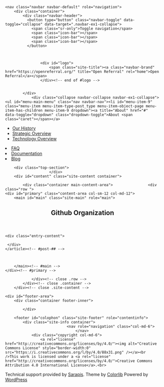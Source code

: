 
<!DOCTYPE html>
<html lang="en-US">
<head>
<meta charset="UTF-8">
<meta http-equiv="X-UA-Compatible" content="IE=edge">
<meta name="viewport" content="width=device-width, initial-scale=1">
<link rel="profile" href="http://gmpg.org/xfn/11">
<link rel="pingback" href="https://openreferral.org/xmlrpc.php">

<title>Documentation &#8211; Open Referral</title>
<link rel='dns-prefetch' href='//s.w.org' />
<link rel="alternate" type="application/rss+xml" title="Open Referral &raquo; Feed" href="https://openreferral.org/feed/" />
<link rel="alternate" type="application/rss+xml" title="Open Referral &raquo; Comments Feed" href="https://openreferral.org/comments/feed/" />
<link rel="alternate" type="application/rss+xml" title="Open Referral &raquo; Documentation Comments Feed" href="https://openreferral.org/documentation/feed/" />
		<script type="text/javascript">
			window._wpemojiSettings = {"baseUrl":"https:\/\/s.w.org\/images\/core\/emoji\/2.2.1\/72x72\/","ext":".png","svgUrl":"https:\/\/s.w.org\/images\/core\/emoji\/2.2.1\/svg\/","svgExt":".svg","source":{"concatemoji":"https:\/\/openreferral.org\/wp-includes\/js\/wp-emoji-release.min.js?ver=4.7.5"}};
			!function(a,b,c){function d(a){var b,c,d,e,f=String.fromCharCode;if(!k||!k.fillText)return!1;switch(k.clearRect(0,0,j.width,j.height),k.textBaseline="top",k.font="600 32px Arial",a){case"flag":return k.fillText(f(55356,56826,55356,56819),0,0),!(j.toDataURL().length<3e3)&&(k.clearRect(0,0,j.width,j.height),k.fillText(f(55356,57331,65039,8205,55356,57096),0,0),b=j.toDataURL(),k.clearRect(0,0,j.width,j.height),k.fillText(f(55356,57331,55356,57096),0,0),c=j.toDataURL(),b!==c);case"emoji4":return k.fillText(f(55357,56425,55356,57341,8205,55357,56507),0,0),d=j.toDataURL(),k.clearRect(0,0,j.width,j.height),k.fillText(f(55357,56425,55356,57341,55357,56507),0,0),e=j.toDataURL(),d!==e}return!1}function e(a){var c=b.createElement("script");c.src=a,c.defer=c.type="text/javascript",b.getElementsByTagName("head")[0].appendChild(c)}var f,g,h,i,j=b.createElement("canvas"),k=j.getContext&&j.getContext("2d");for(i=Array("flag","emoji4"),c.supports={everything:!0,everythingExceptFlag:!0},h=0;h<i.length;h++)c.supports[i[h]]=d(i[h]),c.supports.everything=c.supports.everything&&c.supports[i[h]],"flag"!==i[h]&&(c.supports.everythingExceptFlag=c.supports.everythingExceptFlag&&c.supports[i[h]]);c.supports.everythingExceptFlag=c.supports.everythingExceptFlag&&!c.supports.flag,c.DOMReady=!1,c.readyCallback=function(){c.DOMReady=!0},c.supports.everything||(g=function(){c.readyCallback()},b.addEventListener?(b.addEventListener("DOMContentLoaded",g,!1),a.addEventListener("load",g,!1)):(a.attachEvent("onload",g),b.attachEvent("onreadystatechange",function(){"complete"===b.readyState&&c.readyCallback()})),f=c.source||{},f.concatemoji?e(f.concatemoji):f.wpemoji&&f.twemoji&&(e(f.twemoji),e(f.wpemoji)))}(window,document,window._wpemojiSettings);
		</script>
		<style type="text/css">
img.wp-smiley,
img.emoji {
	display: inline !important;
	border: none !important;
	box-shadow: none !important;
	height: 1em !important;
	width: 1em !important;
	margin: 0 .07em !important;
	vertical-align: -0.1em !important;
	background: none !important;
	padding: 0 !important;
}
</style>
<link rel='stylesheet' id='q-a-plus-css'  href='https://openreferral.org/wp-content/plugins/q-and-a/css/q-a-plus.css?ver=1.0.6.2' type='text/css' media='screen' />
<link rel='stylesheet' id='pt-cv-public-style-css'  href='https://openreferral.org/wp-content/plugins/content-views-query-and-display-post-page/public/assets/css/cv.css?ver=1.9.8.1' type='text/css' media='all' />
<link rel='stylesheet' id='pt-cv-public-pro-style-css'  href='https://openreferral.org/wp-content/plugins/pt-content-views-pro/public/assets/css/cvpro.min.css?ver=3.9.2' type='text/css' media='all' />
<link rel='stylesheet' id='dazzling-bootstrap-css'  href='https://openreferral.org/wp-content/themes/dazzling/inc/css/bootstrap.min.css?ver=4.7.5' type='text/css' media='all' />
<link rel='stylesheet' id='dazzling-icons-css'  href='https://openreferral.org/wp-content/themes/dazzling/inc/css/font-awesome.min.css?ver=4.7.5' type='text/css' media='all' />
<link rel='stylesheet' id='dazzling-style-css'  href='https://openreferral.org/wp-content/themes/dazzling/style.css?ver=4.7.5' type='text/css' media='all' />
<link rel='stylesheet' id='mc4wp-form-basic-css'  href='https://openreferral.org/wp-content/plugins/mailchimp-for-wp/assets/css/form-basic.min.css?ver=4.1.1' type='text/css' media='all' />
<script type='text/javascript' src='https://openreferral.org/wp-includes/js/jquery/jquery.js?ver=1.12.4'></script>
<script type='text/javascript' src='https://openreferral.org/wp-includes/js/jquery/jquery-migrate.min.js?ver=1.4.1'></script>
<script type='text/javascript' src='https://openreferral.org/wp-content/themes/dazzling/inc/js/bootstrap.min.js?ver=4.7.5'></script>
<link rel='https://api.w.org/' href='https://openreferral.org/wp-json/' />
<link rel="EditURI" type="application/rsd+xml" title="RSD" href="https://openreferral.org/xmlrpc.php?rsd" />
<link rel="wlwmanifest" type="application/wlwmanifest+xml" href="https://openreferral.org/wp-includes/wlwmanifest.xml" /> 
<meta name="generator" content="WordPress 4.7.5" />
<link rel="canonical" href="https://openreferral.org/documentation/" />
<link rel='shortlink' href='https://openreferral.org/?p=25' />
<link rel="alternate" type="application/json+oembed" href="https://openreferral.org/wp-json/oembed/1.0/embed?url=https%3A%2F%2Fopenreferral.org%2Fdocumentation%2F" />
<link rel="alternate" type="text/xml+oembed" href="https://openreferral.org/wp-json/oembed/1.0/embed?url=https%3A%2F%2Fopenreferral.org%2Fdocumentation%2F&#038;format=xml" />
<!-- Q & A -->
		<noscript><link rel="stylesheet" type="text/css" href="https://openreferral.org/wp-content/plugins/q-and-a/css/q-a-plus-noscript.css?ver=1.0.6.2" /></noscript><!-- Q & A --><style type="text/css">.entry-content {font-family: Helvetica Neue,Helvetica,Arial,sans-serif; font-size:14px; font-weight: normal; color:#6B6B6B;}</style><!--[if lt IE 9]>
<script src="https://openreferral.org/wp-content/themes/dazzling/inc/js/html5shiv.min.js"></script>
<script src="https://openreferral.org/wp-content/themes/dazzling/inc/js/respond.min.js"></script>
<![endif]-->

</head>

<body class="page-template page-template-page-fullwidth page-template-page-fullwidth-php page page-id-25 group-blog">
<div id="page" class="hfeed site">

	<nav class="navbar navbar-default" role="navigation">
		<div class="container">
			<div class="navbar-header">
			  <button type="button" class="navbar-toggle" data-toggle="collapse" data-target=".navbar-ex1-collapse">
			    <span class="sr-only">Toggle navigation</span>
			    <span class="icon-bar"></span>
			    <span class="icon-bar"></span>
			    <span class="icon-bar"></span>
			  </button>

				
				
					<div id="logo">
						<span class="site-title"><a class="navbar-brand" href="https://openreferral.org/" title="Open Referral" rel="home">Open Referral</a></span>
					</div><!-- end of #logo -->
            
				
			</div>
				<div class="collapse navbar-collapse navbar-ex1-collapse"><ul id="menu-main-menu" class="nav navbar-nav"><li id="menu-item-9" class="menu-item menu-item-type-post_type menu-item-object-page menu-item-has-children menu-item-9 dropdown"><a title="About" href="#" data-toggle="dropdown" class="dropdown-toggle">About <span class="caret"></span></a>
<ul role="menu" class=" dropdown-menu">
	<li id="menu-item-285" class="menu-item menu-item-type-post_type menu-item-object-page menu-item-285"><a title="Our History" href="https://openreferral.org/about/history/">Our History</a></li>
	<li id="menu-item-287" class="menu-item menu-item-type-post_type menu-item-object-page menu-item-287"><a title="Strategic Overview" href="https://openreferral.org/about/strategic-overview/">Strategic Overview</a></li>
	<li id="menu-item-286" class="menu-item menu-item-type-post_type menu-item-object-page menu-item-286"><a title="Technology Overview" href="https://openreferral.org/about/technology-overview/">Technology Overview</a></li>
</ul>
</li>
<li id="menu-item-290" class="menu-item menu-item-type-post_type menu-item-object-page menu-item-290"><a title="FAQ" href="https://openreferral.org/faq/">FAQ</a></li>
<li id="menu-item-284" class="menu-item menu-item-type-post_type menu-item-object-page current-menu-item page_item page-item-25 current_page_item menu-item-284 active"><a title="Documentation" href="https://openreferral.org/documentation/">Documentation</a></li>
<li id="menu-item-21" class="menu-item menu-item-type-taxonomy menu-item-object-category menu-item-21"><a title="Blog" href="https://openreferral.org/category/blog/">Blog</a></li>
</ul></div>		</div>
	</nav><!-- .site-navigation -->

        <div class="top-section">
				        </div>
        <div id="content" class="site-content container">

            <div class="container main-content-area">                <div class="row ">
	<div id="primary" class="content-area col-sm-12 col-md-12">
		<main id="main" class="site-main" role="main">

<article id="post-25" class="post-25 page type-page status-publish hentry">
	<header class="entry-header page-header">
		<h1 class="entry-title">Github Organization</h1>
	</header><!-- .entry-header -->

	<div class="entry-content">
		
	 </div>
	</article><!-- #post-## -->

				
			
		</main><!-- #main -->
	</div><!-- #primary -->

                </div><!-- close .row -->
            </div><!-- close .container -->
        </div><!-- close .site-content -->

	<div id="footer-area">
		<div class="container footer-inner">
			
			</div>

		<footer id="colophon" class="site-footer" role="contentinfo">
			<div class="site-info container">
								<nav role="navigation" class="col-md-6">
									</nav>
				<div class="copyright col-md-6">
					<a rel="license" href="http://creativecommons.org/licenses/by/4.0/"><img alt="Creative Commons License" style="border-width:0" src="https://i.creativecommons.org/l/by/4.0/88x31.png" /></a><br />This work is licensed under a <a rel="license" href="http://creativecommons.org/licenses/by/4.0/">Creative Commons Attribution 4.0 International License</a>.<br>
Technical support provided by <a href="http:sarapis.org">Sarapis</a>.					Theme by <a href="http://colorlib.com/wp/" target="_blank">Colorlib</a> Powered by <a href="http://wordpress.org/" target="_blank">WordPress</a>				</div>
			</div><!-- .site-info -->
			<div class="scroll-to-top"><i class="fa fa-angle-up"></i></div><!-- .scroll-to-top -->
		</footer><!-- #colophon -->
	</div>
</div><!-- #page -->

</body>
</html>
